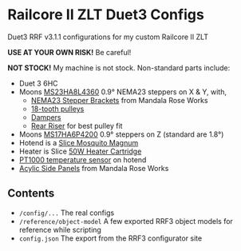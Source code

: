 # Railcore II ZLT Duet3 Configs

Duet3 RRF v3.1.1 configurations for my custom Railcore II ZLT

**USE AT YOUR OWN RISK!** Be careful!

**NOT STOCK!** My machine is not stock. Non-standard parts include:
* Duet 3 6HC
* Moons [MS23HA8L4360](https://www.moonsindustries.com/p/nema-23-high-precision-hybrid-stepper-motors/ms23ha8l4360-000004611110015316) 0.9° NEMA23 steppers on X & Y, with,
  * [NEMA23 Stepper Brackets](https://www.mandalaroseworks.com/product/railcore#nema23steppermounts) from Mandala Rose Works
  * [18-tooth pulleys](http://shop.sdp-si.com/catalog/product/?id=A_6A51-018DF0908)
  * [Dampers](https://www.moonsindustries.com/p/dampers/damper00012-000004696325000012)
  * [Rear Riser](https://www.thingiverse.com/thing:4577104) for best pulley fit
* Moons [MS17HA6P4200](https://www.moonsindustries.com/p/nema-17-high-precision-hybrid-stepper-motors/ms17ha6p4200-000004611110015926) 0.9° steppers on Z (standard are 1.8°)
* Hotend is a [Slice Mosquito Magnum](https://www.sliceengineering.com/products/mosquito-magnum%E2%84%A2-hotend)
* Heater is Slice [50W Heater Cartridge](https://www.sliceengineering.com/collections/accessories/products/50w-heater-cartridge?variant=29760199196744)
* [PT1000 temperature sensor](https://www.filastruder.com/products/e3d-pt1000-sensor?_pos=1&_sid=2b3dd065a&_ss=r) on hotend
* [Acylic Side Panels](https://www.mandalaroseworks.com/product/acrylicSidePanels) from Mandala Rose Works

## Contents

* `/config/...` The real configs
* `/reference/object-model` A few exported RRF3 object models for reference while scripting
* `config.json` The export from the RRF3 configurator site
